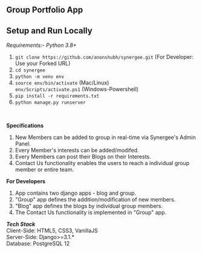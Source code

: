 ## Group Portfolio App

**Setup and Run Locally**
---
*Requirements:- Python 3.8+*<br>
1) `git clone https://github.com/anonshubh/synergee.git`
(For Developer: Use your Forked URL) 
2) `cd synergee`
3) `python -m venv env`
4) `source env/bin/activate` (Mac/Linux)<br>
   `env/Scripts/activate.ps1` (Windows-Powershell)
5) `pip install -r requirements.txt`
6) `python manage.py runserver`

<br>

**Specifications**
<br>
1) New Members can be added to group in real-time via Synergee's Admin Panel. <br>
2) Every Member's interests can be added/modifed. <br>
3) Every Members can post their Blogs on their Interests. <br>
4) Contact Us functionality enables the users to reach a individual group member or entire team.<br>

**For Developers**
<br>
1) App contains two django apps - blog and group. <br>
2) "Group" app defines the addition/modification of new members. <br>
3) "Blog" app defines the blogs by individual group members. <br>
4) The Contact Us functionality is implemented in "Group" app. <br>

***Tech Stack***
<br>
Client-Side: HTML5, CSS3, VanillaJS <br>
Server-Side: Django>=3.1.* <br>
Database: PostgreSQL 12 <br>
